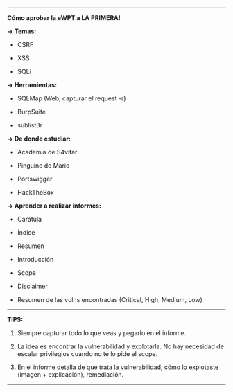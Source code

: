 

---

**Cómo aprobar la eWPT a LA PRIMERA!**

**-> Temas:**

- CSRF
    
- XSS
    
- SQLi
    

**-> Herramientas:**

- SQLMap (Web, capturar el request -r)
    
- BurpSuite
    
- sublist3r
    

**-> De donde estudiar:**

- Academia de S4vitar
    
- Pinguino de Mario
    
- Portswigger
    
- HackTheBox
    

**-> Aprender a realizar informes:**

- Carátula
    
- Índice
    
- Resumen
    
- Introducción
    
- Scope
    
- Disclaimer
    
- Resumen de las vulns encontradas (Critical, High, Medium, Low)
    

---

**TIPS:**

1. Siempre capturar todo lo que veas y pegarlo en el informe.
    
2. La idea es encontrar la vulnerabilidad y explotarla. No hay necesidad de escalar privilegios cuando no te lo pide el scope.
    
3. En el informe detalla de qué trata la vulnerabilidad, cómo lo explotaste (imagen + explicación), remediación.
    

---

